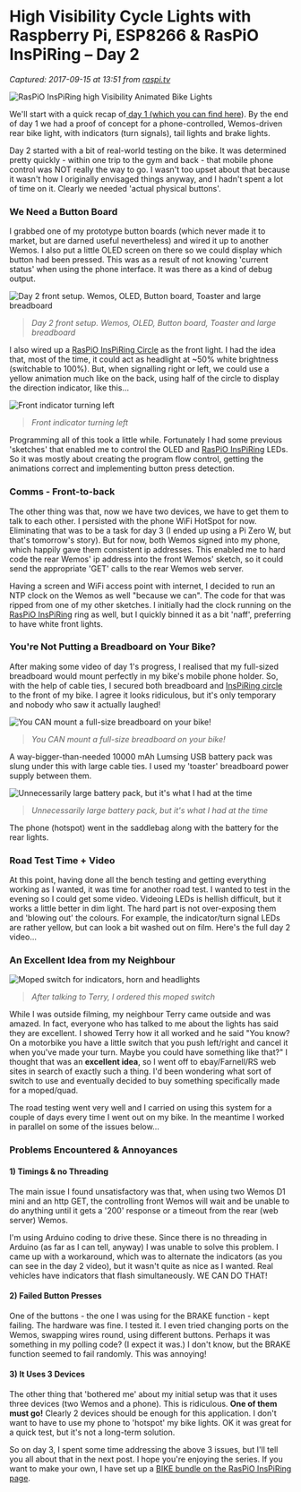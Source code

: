 # High Visibility Cycle Lights with Raspberry Pi, ESP8266 & RasPiO InsPiRing – Day 2

_Captured: 2017-09-15 at 13:51 from [raspi.tv](http://raspi.tv/2017/high-visibility-cycle-lights-with-raspberry-pi-esp8266-raspio-inspiring-day-2)_

![RasPiO InsPiRing high Visibility Animated Bike Lights](http://raspi.tv/wp-content/uploads/2017/09/front_indicator_thumbnail.jpg)

We'll start with a quick recap of[ day 1 (which you can find here](http://raspi.tv/2017/make-your-own-bike-lights-with-raspio-inspiring-day-1)). By the end of day 1 we had a proof of concept for a phone-controlled, Wemos-driven rear bike light, with indicators (turn signals), tail lights and brake lights.

Day 2 started with a bit of real-world testing on the bike. It was determined pretty quickly - within one trip to the gym and back - that mobile phone control was NOT really the way to go. I wasn't too upset about that because it wasn't how I originally envisaged things anyway, and I hadn't spent a lot of time on it. Clearly we needed 'actual physical buttons'.

### We Need a Button Board

I grabbed one of my prototype button boards (which never made it to market, but are darned useful nevertheless) and wired it up to another Wemos. I also put a little OLED screen on there so we could display which button had been pressed. This was as a result of not knowing 'current status' when using the phone interface. It was there as a kind of debug output.

![Day 2 front setup. Wemos, OLED, Button board, Toaster and large breadboard](http://raspi.tv/wp-content/uploads/2017/09/IMG_20170902_154024-1024x576.jpg)

> _Day 2 front setup. Wemos, OLED, Button board, Toaster and large breadboard_

I also wired up a [RasPiO InsPiRing Circle](http://rasp.io/inspiring) as the front light. I had the idea that, most of the time, it could act as headlight at ~50% white brightness (switchable to 100%). But, when signalling right or left, we could use a yellow animation much like on the back, using half of the circle to display the direction indicator, like this…

![Front indicator turning left](http://raspi.tv/wp-content/uploads/2017/09/front_indicator_native_high.gif)

> _Front indicator turning left_

Programming all of this took a little while. Fortunately I had some previous 'sketches' that enabled me to control the OLED and [RasPiO InsPiRing](http://rasp.io/inspiring) LEDs. So it was mostly about creating the program flow control, getting the animations correct and implementing button press detection.

### Comms - Front-to-back

The other thing was that, now we have two devices, we have to get them to talk to each other. I persisted with the phone WiFi HotSpot for now. Eliminating that was to be a task for day 3 (I ended up using a Pi Zero W, but that's tomorrow's story). But for now, both Wemos signed into my phone, which happily gave them consistent ip addresses. This enabled me to hard code the rear Wemos' ip address into the front Wemos' sketch, so it could send the appropriate 'GET' calls to the rear Wemos web server.

Having a screen and WiFi access point with internet, I decided to run an NTP clock on the Wemos as well "because we can". The code for that was ripped from one of my other sketches. I initially had the clock running on the [RasPiO InsPiRing](http://rasp.io/inspiring) ring as well, but I quickly binned it as a bit 'naff', preferring to have white front lights.

### You're Not Putting a Breadboard on Your Bike?

After making some video of day 1's progress, I realised that my full-sized breadboard would mount perfectly in my bike's mobile phone holder. So, with the help of cable ties, I secured both breadboard and [InsPiRing circle](http://rasp.io/inspiring) to the front of my bike. I agree it looks ridiculous, but it's only temporary and nobody who saw it actually laughed!

![You CAN mount a full-size breadboard on your bike!](http://raspi.tv/wp-content/uploads/2017/09/IMG_20170902_154034-1024x576.jpg)

> _You CAN mount a full-size breadboard on your bike!_

A way-bigger-than-needed 10000 mAh Lumsing USB battery pack was slung under this with large cable ties. I used my 'toaster' breadboard power supply between them.

![Unnecessarily large battery pack, but it's what I had at the time](http://raspi.tv/wp-content/uploads/2017/09/Screen-Shot-2017-09-13-at-17.15.08.png)

> _Unnecessarily large battery pack, but it's what I had at the time_

The phone (hotspot) went in the saddlebag along with the battery for the rear lights.

### Road Test Time + Video

At this point, having done all the bench testing and getting everything working as I wanted, it was time for another road test. I wanted to test in the evening so I could get some video. Videoing LEDs is hellish difficult, but it works a little better in dim light. The hard part is not over-exposing them and 'blowing out' the colours. For example, the indicator/turn signal LEDs are rather yellow, but can look a bit washed out on film. Here's the full day 2 video…

### An Excellent Idea from my Neighbour

![Moped switch for indicators, horn and headlights](http://raspi.tv/wp-content/uploads/2017/09/Screen-Shot-2017-09-14-at-12.35.19.png)

> _After talking to Terry, I ordered this moped switch_

While I was outside filming, my neighbour Terry came outside and was amazed. In fact, everyone who has talked to me about the lights has said they are excellent. I showed Terry how it all worked and he said "You know? On a motorbike you have a little switch that you push left/right and cancel it when you've made your turn. Maybe you could have something like that?" I thought that was an **excellent idea**, so I went off to ebay/Farnell/RS web sites in search of exactly such a thing. I'd been wondering what sort of switch to use and eventually decided to buy something specifically made for a moped/quad.

The road testing went very well and I carried on using this system for a couple of days every time I went out on my bike. In the meantime I worked in parallel on some of the issues below…

### Problems Encountered & Annoyances

#### 1) Timings & no Threading

The main issue I found unsatisfactory was that, when using two Wemos D1 mini and an http GET, the controlling front Wemos will wait and be unable to do anything until it gets a '200' response or a timeout from the rear (web server) Wemos.

I'm using Arduino coding to drive these. Since there is no threading in Arduino (as far as I can tell, anyway) I was unable to solve this problem. I came up with a workaround, which was to alternate the indicators (as you can see in the day 2 video), but it wasn't quite as nice as I wanted. Real vehicles have indicators that flash simultaneously. WE CAN DO THAT!

#### 2) Failed Button Presses

One of the buttons - the one I was using for the BRAKE function - kept failing. The hardware was fine. I tested it. I even tried changing ports on the Wemos, swapping wires round, using different buttons. Perhaps it was something in my polling code? (I expect it was.) I don't know, but the BRAKE function seemed to fail randomly. This was annoying!

#### 3) It Uses 3 Devices

The other thing that 'bothered me' about my initial setup was that it uses three devices (two Wemos and a phone). This is ridiculous. **One of them must go!** Clearly 2 devices should be enough for this application. I don't want to have to use my phone to 'hotspot' my bike lights. OK it was great for a quick test, but it's not a long-term solution.

So on day 3, I spent some time addressing the above 3 issues, but I'll tell you all about that in the next post. I hope you're enjoying the series. If you want to make your own, I have set up a [BIKE bundle on the RasPiO InsPiRing page](http://rasp.io/inspiring).

